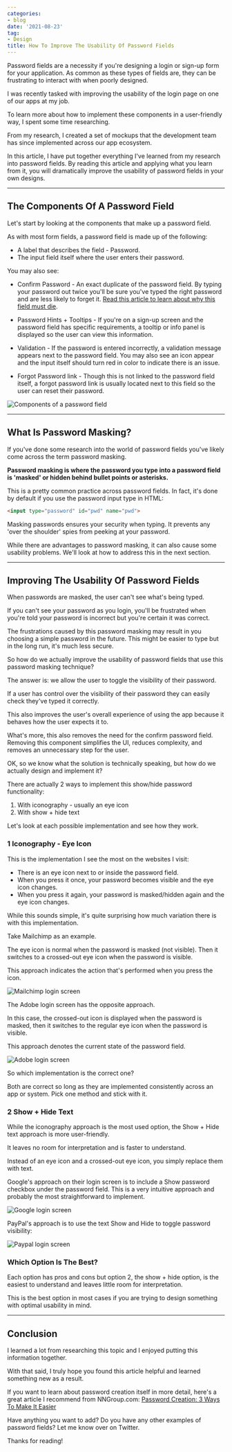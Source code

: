 ```yaml
---
categories:
- blog
date: '2021-08-23'
tag:
- Design
title: How To Improve The Usability Of Password Fields
---
```


Password fields are a necessity if you're designing a login or sign-up form for your application. As common as these types of fields are, they can be frustrating to interact with when poorly designed.

I was recently tasked with improving the usability of the login page on one of our apps at my job. 

To learn more about how to implement these components in a user-friendly way, I spent some time researching.

From my research, I created a set of mockups that the development team has since implemented across our app ecosystem.

In this article, I have put together everything I've learned from my research into password fields. By reading this article and applying what you learn from it, you will dramatically improve the usability of password fields in your own designs.

---

## The Components Of A Password Field

Let's start by looking at the components that make up a password field.

As with most form fields, a password field is made up of the following:

- A label that describes the field - Password.
- The input field itself where the user enters their password.

You may also see:

- Confirm Password - An exact duplicate of the password field. By typing your password out twice you'll be sure you've typed the right password and are less likely to forget it. [Read this article to learn about why this field must die](https://uxmovement.com/forms/why-the-confirm-password-field-must-die/).

- Password Hints + Tooltips - If you're on a sign-up screen and the password field has specific requirements, a tooltip or info panel is  displayed so the user can view this information.
- Validation - If the password is entered incorrectly, a validation message appears next to the password field. You may also see an icon appear and the input itself should turn red in color to indicate there is an issue.
- Forgot Password link - Though this is not linked to the password field itself, a forgot password link is usually located next to this field so the user can reset their password.

![Components of a password field](/assets/images/2021/components-of-password-field.png)


---

## What Is Password Masking?

If you've done some research into the world of password fields you've likely come across the term password masking.

**Password masking is where the password you type into a password field is 'masked' or hidden behind bullet points or asterisks.**

This is a pretty common practice across password fields. In fact, it's done by default if you use the password input type in HTML:

```html
<input type="password" id="pwd" name="pwd">
```

Masking passwords ensures your security when typing. It prevents any 'over the shoulder' spies from peeking at your password.

While there are advantages to password masking, it can also cause some usability problems. We'll look at how to address this in the next section.

---

## Improving The Usability Of Password Fields

When passwords are masked, the user can't see what's being typed. 

If you can't see your password as you login, you'll be frustrated when you're told your password is incorrect but you're certain it was correct.

The frustrations caused by this password masking may result in you choosing a simple password in the future. This might be easier to type but in the long run, it's much less secure.

So how do we actually improve the usability of password fields that use this password masking technique?

The answer is: we allow the user to toggle the visibility of their password.

If a user has control over the visibility of their password they can easily check they've typed it correctly. 

This also improves the user's overall experience of using the app because it behaves how the user expects it to.

What's more, this also removes the need for the confirm password field. Removing this component simplifies the UI, reduces complexity, and removes an unnecessary step for the user.

OK, so we know what the solution is technically speaking, but how do we actually design and implement it? 

There are actually 2 ways to implement this show/hide password functionality:

1. With iconography - usually an eye icon
2. With show + hide text

Let's look at each possible implementation and see how they work.

### 1 Iconography - Eye Icon

This is the implementation I see the most on the websites I visit: 

- There is an eye icon next to or inside the password field. 
- When you press it once, your password becomes visible and the eye icon changes.
- When you press it again, your password is masked/hidden again and the eye icon changes.

While this sounds simple, it's quite surprising how much variation there is with this implementation.

Take Mailchimp as an example.

The eye icon is normal when the password is masked (not visible). Then it switches to a crossed-out eye icon when the password is visible. 

This approach indicates the action that's performed when you press the icon.


![Mailchimp login screen](/assets/images/2021/mailchimp-login-screen.png)


The Adobe login screen has the opposite approach.

In this case, the crossed-out icon is displayed when the password is masked, then it switches to the regular eye icon when the password is visible.

This approach denotes the current state of the password field.

![Adobe login screen](/assets/images/2021/adobe-login-screen.png)


So which implementation is the correct one?

Both are correct so long as they are implemented consistently across an app or system. Pick one method and stick with it.

### 2 Show + Hide Text

While the iconography approach is the most used option, the Show + Hide text approach is more user-friendly. 

It leaves no room for interpretation and is faster to understand.

Instead of an eye icon and a crossed-out eye icon, you simply replace them with text.

Google's approach on their login screen is to include a Show password checkbox under the password field. This is a very intuitive approach and probably the most straightforward to implement.

![Google login screen](/assets/images/2021/google-login-screen.png)

PayPal's approach is to use the text Show and Hide to toggle password visibility:

![Paypal login screen](/assets/images/2021/paypal-login-screen.png)


### Which Option Is The Best?

Each option has pros and cons but option 2, the show + hide option, is the easiest to understand and leaves little room for interpretation.

This is the best option in most cases if you are trying to design something with optimal usability in mind.

---

## Conclusion

I learned a lot from researching this topic and I enjoyed putting this information together. 

With that said, I truly hope you found this article helpful and learned something new as a result.

If you want to learn about password creation itself in more detail, here's a great article I recommend from NNGroup.com: [Password Creation: 3 Ways To Make It Easier](https://www.nngroup.com/articles/password-creation/)

Have anything you want to add? Do you have any other examples of password fields? Let me know over on Twitter. 

Thanks for reading!